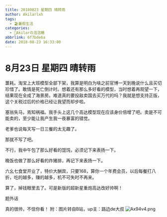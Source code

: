 ```yaml
---
title: 20180823 星期四 晴转雨
author: Akilarlxh
tags:
  - 🏖️暑假生活
categories:
  - 🍬Akilarの泡泡糖
abbrlink: 6f7bde6a
date: 2018-08-23 16:33:00
---
```

# 8月23日 星期四 晴转雨

噩耗。淘宝上大班模型全部下架，我算是明白为啥之前官博一天到晚说什么且买切珍惜了。敢情是死亡倒计时。想着还有那么多好看的模型，当时想着再观望一下，结果现在全成了海景房。难道真的要投敌卖国去买万代的吗？我就是想支持正版，这个关税过后的价格已经让我望而却步啦。

塞翁失马，焉知祸福。我手头上这几个高达模型现在应该身价倍增了吧。卖是不可能卖的，至少能让我产生我一夜暴富的错觉。

老爹也说每天写一日三餐的太无趣了。

那就不写了吧。

不行，我中午包了那么好看的馄饨，必须记下来表扬一下。

晚饭也做了那么好看的炸猪排，再记下来表扬一下。

六幺七食堂开业了，特价大酬宾，只要168，算你一个年费会员，以后每餐打八折，吃的越多，赚的越多，机不可失时不再来。

算了，掉钱眼里去了。可是新版的超新星重炮高达改好帅啊！

题外话

真的很帅，不信你看！
附：图片转自B站，up主：路边de大叔
![Ax94v4.png](https://s2.ax1x.com/2019/04/16/Ax94v4.png)
